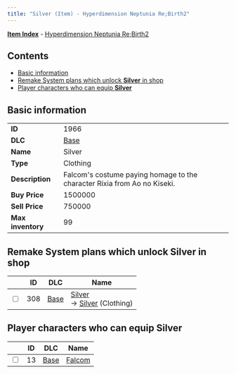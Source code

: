 ```yaml
---
title: "Silver (Item) - Hyperdimension Neptunia Re;Birth2"
---
```


[**Item Index**](/neptunia/rb2/item/index.html) - [Hyperdimension Neptunia Re;Birth2](/neptunia/rb2)

## Contents

- [Basic information](#basic-information)
- [Remake System plans which unlock **Silver** in shop](#remake-system-plans-which-unlock-silver-in-shop)
- [Player characters who can equip **Silver**](#player-characters-who-can-equip-silver)

## Basic information

|   |   |
| -- | -- |
| **ID** | 1966 |
| **DLC** | [Base](/neptunia/rb2/dlc/0-base.html) |
| **Name** | Silver |
| **Type** | Clothing |
| **Description** | Falcom's costume paying homage to the character Rixia from Ao no Kiseki. |
| **Buy Price** | 1500000 |
| **Sell Price** | 750000 |
| **Max inventory** | 99 |

## Remake System plans which unlock **Silver** in shop

|    | ID | DLC | Name |
| -- | -- | --- | ---- |
| <input type="checkbox" id="rb2-remake-0-308" class="trackbox" /> | 308 | [Base](/neptunia/rb2/dlc/0-base.html) | [Silver](/neptunia/rb2/remake/0-308-silver.html)<br />→ [Silver](/neptunia/rb2/item/0-1966-silver.html) (Clothing) |

## Player characters who can equip **Silver**

|    | ID | DLC | Name |
| -- | -- | --- | ---- |
| <input type="checkbox" id="rb2-player-0-13" class="trackbox" /> | 13 | [Base](/neptunia/rb2/dlc/0-base.html) | [Falcom](/neptunia/rb2/player/0-13-falcom.html) |